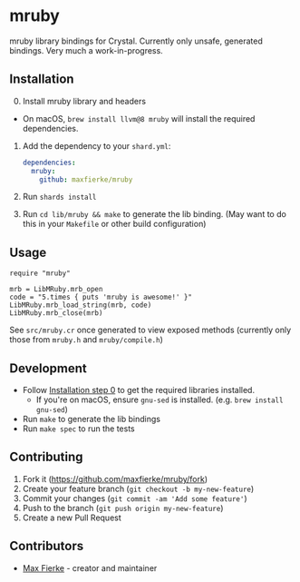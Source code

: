 # mruby

mruby library bindings for Crystal. Currently only unsafe, generated bindings.
Very much a work-in-progress.

## Installation

0. Install mruby library and headers
  * On macOS, `brew install llvm@8 mruby` will install the required dependencies.
1. Add the dependency to your `shard.yml`:

   ```yaml
   dependencies:
     mruby:
       github: maxfierke/mruby
   ```

2. Run `shards install`
3. Run `cd lib/mruby && make` to generate the lib binding.
  (May want to do this in your `Makefile` or other build configuration)

## Usage

```crystal
require "mruby"

mrb = LibMRuby.mrb_open
code = "5.times { puts 'mruby is awesome!' }"
LibMRuby.mrb_load_string(mrb, code)
LibMRuby.mrb_close(mrb)
```

See `src/mruby.cr` once generated to view exposed methods (currently only those from `mruby.h` and `mruby/compile.h`)

## Development

* Follow [Installation step 0](#Installation) to get the required libraries installed.
  * If you're on macOS, ensure `gnu-sed` is installed. (e.g. `brew install gnu-sed`)
* Run `make` to generate the lib bindings
* Run `make spec` to run the tests

## Contributing

1. Fork it (<https://github.com/maxfierke/mruby/fork>)
2. Create your feature branch (`git checkout -b my-new-feature`)
3. Commit your changes (`git commit -am 'Add some feature'`)
4. Push to the branch (`git push origin my-new-feature`)
5. Create a new Pull Request

## Contributors

- [Max Fierke](https://github.com/maxfierke) - creator and maintainer
